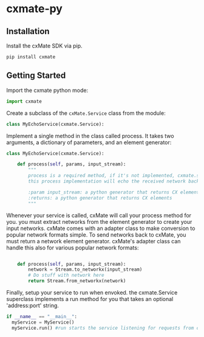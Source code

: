 cxmate-py
=========

Installation
------------

Install the cxMate SDK via pip.

```
pip install cxmate
```

Getting Started
---------------

Import the cxmate python mode:
```python
import cxmate
```

Create a subclass of the `cxMate.Service` class from the module:
```python
class MyEchoService(cxmate.Service):
```

Implement a single method in the class called process. It takes two arguments, a dictionary of parameters, and an element generator:
```python
class MyEchoService(cxmate.Service):

    def process(self, params, input_stream):
        """
        process is a required method, if it's not implemented, cxmate.service will throw an error
        this process implementation will echo the received network back to the sender

        :param input_stream: a python generator that returns CX elements
        :returns: a python generator that returns CX elements
        """
```

Whenever your service is called, cxMate will call your process method for you. you must extract networks from the element generator to create your input networks. cxMate comes with an adapter class to make conversion to popular network formats simple.
To send networks back to cxMate, you must return a network element generator. cxMate's adapter class can handle this also for various popular network formats:
```python

    def process(self, params, input_stream):
        network = Stream.to_networkx(input_stream)
        # Do stuff with network here
        return Stream.from_networkx(network)
```

Finally, setup your service to run when envoked. the cxmate.Service superclass implements a run method for you that takes an optional 'address:port' string.
```python
if __name__ == "__main__":
  myService = MyService()
  myService.run() #run starts the service listening for requests from cxMate
```
